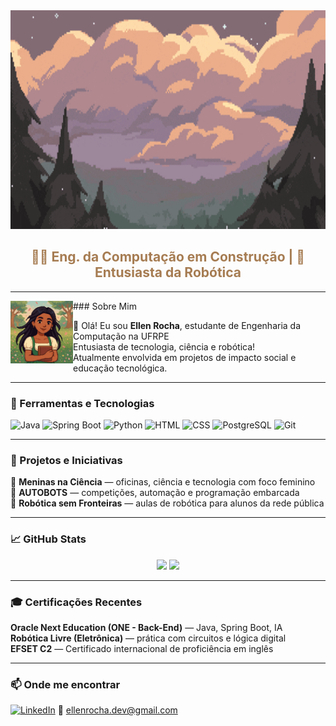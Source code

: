 <div align="center">
  <!-- Banner com tons Stardew Valley: verde musgo → azul claro -->
  <img src="https://github.com/EllenRocha1/EllenRocha1/blob/main/assets/banner-pixel.gif" width="100%" height="350px" alt="Pixel Gif ">

  <h2 style="color:#a67c52">🧑‍💻 Eng. da Computação em Construção | 🌻 Entusiasta da Robótica</h2>
</div>

---
<img src="https://github.com/EllenRocha1/EllenRocha1/blob/main/assets/pixel-ellen.png" align="left" width="100px" alt="Pixel Avatar">
### Sobre Mim

🌟 Olá! Eu sou **Ellen Rocha**, estudante de Engenharia da Computação na UFRPE  
Entusiasta de tecnologia, ciência e robótica!  
Atualmente envolvida em projetos de impacto social e educação tecnológica.

---
### 🧰 Ferramentas e Tecnologias

![Java](https://img.shields.io/badge/Java-ED8B00?style=for-the-badge&logo=java&logoColor=white)
![Spring Boot](https://img.shields.io/badge/Spring_Boot-6DB33F?style=for-the-badge&logo=springboot&logoColor=white)
![Python](https://img.shields.io/badge/Python-3776AB?style=for-the-badge&logo=python&logoColor=white)
![HTML](https://img.shields.io/badge/HTML5-E44D26?style=for-the-badge&logo=html5&logoColor=white)
![CSS](https://img.shields.io/badge/CSS3-1572B6?style=for-the-badge&logo=css3&logoColor=white)
![PostgreSQL](https://img.shields.io/badge/PostgreSQL-336791?style=for-the-badge&logo=postgresql&logoColor=white)
![Git](https://img.shields.io/badge/Git-F05032?style=for-the-badge&logo=git&logoColor=white)

---
### 🎯 Projetos e Iniciativas

🌟 **Meninas na Ciência** — oficinas, ciência e tecnologia com foco feminino  
🤖 **AUTOBOTS** — competições, automação e programação embarcada  
🚀 **Robótica sem Fronteiras** — aulas de robótica para alunos da rede pública

---

### 📈 GitHub Stats

<div align="center">
  <img height="170em" src="https://github-readme-stats.vercel.app/api?username=EllenRocha1&show_icons=true&theme=gruvbox&hide=prs" />
  <img height="170em" src="https://github-readme-stats.vercel.app/api/top-langs/?username=EllenRocha1&layout=compact&theme=gruvbox" />
</div>

---

### 🎓 Certificações Recentes

**Oracle Next Education (ONE - Back-End)** — Java, Spring Boot, IA  
**Robótica Livre (Eletrônica)** — prática com circuitos e lógica digital  
**EFSET C2** — Certificado internacional de proficiência em inglês

---

### 📫 Onde me encontrar

[![LinkedIn](https://img.shields.io/badge/-LinkedIn-blue?style=flat-square&logo=linkedin)](https://www.linkedin.com/in/ellen-rocha-dev)
📧 ellenrocha.dev@gmail.com  
